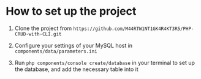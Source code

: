 # How to set up the project

 1. Clone the project from `https://github.com/M44RTW1NT1GK4R4KT3R5/PHP-CRUD-with-CLI.git`

 2. Configure your settings of your MySQL host in `components/data/parameters.ini` 

 3. Run `php components/console create/database` in your terminal to set up the database, and add the necessary table into it
 
